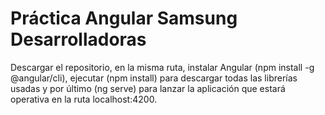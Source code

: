 # Práctica Angular Samsung Desarrolladoras

Descargar el repositorio, en la misma ruta, instalar Angular (npm install -g @angular/cli), ejecutar (npm install) para descargar todas las librerías usadas y por último (ng serve) para lanzar la aplicación que estará operativa en la ruta localhost:4200.
